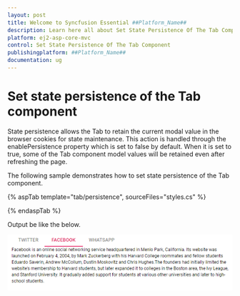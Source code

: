 ```yaml
---
layout: post
title: Welcome to Syncfusion Essential ##Platform_Name##
description: Learn here all about Set State Persistence Of The Tab Component of Syncfusion Essential ##Platform_Name## widgets based on HTML5 and jQuery.
platform: ej2-asp-core-mvc
control: Set State Persistence Of The Tab Component
publishingplatform: ##Platform_Name##
documentation: ug
---
```



# Set state persistence of the Tab component

State persistence allows the Tab to retain the current modal value in the browser cookies for state maintenance. This action is handled through the enablePersistence property which is set to false by default.
When it is set to true, some of the Tab component model values will be retained even after refreshing the page.

The following sample demonstrates how to set state persistence of the Tab component.

{% aspTab template="tab/persistence", sourceFiles="styles.cs" %}

{% endaspTab %}

Output be like the below.

![State Persistence](../images/persistence.PNG)
